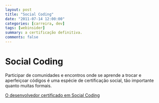 ```yaml
---
layout: post 
title: "Social Coding"
date: "2011-07-14 12:00:00"
categories: [carreira, dev]
tags: [webinsider]
summary: a certificação definitiva.
comments: false
---
```


# Social Coding

Participar de comunidades e encontros onde se aprende a trocar e aperfeiçoar códigos é uma espécie de certificação social, tão importante quanto muitas formais.

[O desenvolvedor certificado em Social Coding](http://webinsider.uol.com.br/2011/07/12/o-desenvolvedor-certificado-em-social-coding)
